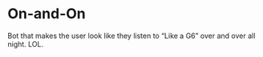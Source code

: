 On-and-On
=========

Bot that makes the user look like they listen to “Like a G6” over and over all night. LOL.
